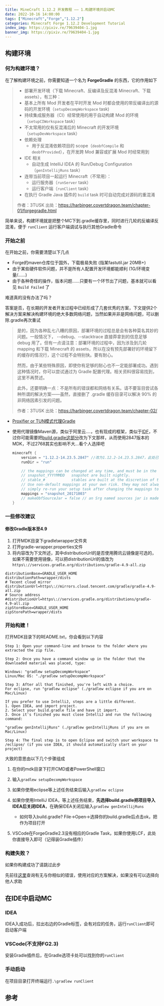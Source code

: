 ```yaml
---
title: MineCraft 1.12.2 开发教程 —— 1.构建环境并启动MC
date: 2022-10-16 14:00:00
tags: ["Minecraft","Forge","1.12.2"]
categories: Minecraft Forge 1.12.2 Development Tutorial
index_img: https://pixiv.re/79639404-1.jpg
banner_img: https://pixiv.re/79639404-1.jpg
---
```


## 构建环境

### 何为构建环境？

在了解构建环境之前，你需要知道一个名为 **ForgeGradle** 的东西，它的作用如下

> - 部署开发环境（下载 Minecraft、反编译及反混淆 Minecraft、下载 assets），有三种：
>  - 基本上所有 Mod 开发者在平时开发 Mod 时都会使用的带反编译出的源码的开发环境（`setupDecompWorkspace` task)
>   - 持续集成服务器（CI）经常使用的用于自动构建 Mod 的环境（`setupCIWorkspace` task）
>   - 不太常用的仅有反混淆后的 Minecraft 的开发环境（`setupDevWorkspace` task）
> - 依赖处理
>   - 用于反混淆依赖项目的 scope（`deobfCompile` 和 `deobfProvided`），在开发跨 Mod 兼容或扩展 Mod 时经常用到
> - IDE 相关
>   - 自动生成 IntelliJ IDEA 的 Run/Debug Configuration（`genIntellijRuns` task）
> - 连带当前项目一起运行 Minecraft（不常用）：
>   - 运行服务器（`runServer` task）
>   - 运行客户端（`runClient` task）
> - 在执行 Gradle Java 插件的 `build` task 时可自动完成对源码的重混淆
> 
> 作者：3TUSK 出处：https://harbinger.covertdragon.team/chapter-01/forgegradle.html

简单来说，构建环境就是把整个MC下到.gradle缓存里，同时进行几轮的反编译反混淆，便于 `runClient` 运行客户端调试与执行其他Gradle命令

### 开始之前

在开始之前，你需要清楚以下几点

- Forge的maven仓库位于国外，下载极易失败 (指某fastutil.jar 20MB+)
- 由于某些硬件软件问题，并不是所有人配置开发环境都能顺利 (1G/环境变量/......)
- 由于各种奇怪的操作，版本问题......只要有一个环节出了问题，基本就可以看见 `Build Failed` 了

难道真的没有办法了吗？

答案是否，在长期的开发者开发过程中已经形成了几套优秀的方案，下文提供2个解决方案来解决构建环境的绝大多数网络问题，当然如果并非是网络问题，可以删除.gradle再次重试

> 是的，因为各种乱七八糟的原因，部署环境的过程总是会有各种莫名其妙的问题。一般情况下， --debug、--stacktrace 直接莽拿到的信息足够 debug 用了。但有一点请注意：部署环境的过程中，因为涉及到几轮 mapping 和下载 Minecraft 的 assets，所以在没有预先部署好的环境留下的缓存的情况行，这个过程不会特别快。要有耐心。
>
> 然而，由于某些特殊原因，即使你有足够的耐心也不一定能部署成功。遇到这种情况时，你可以尝试通过为 Gradle 配置代理。相关资料很容易找到，这里不再赘述。
>
> 此外，还要明确一点：不是所有的错误都和网络有关系。请不要盲目尝试各种所谓的解决方案——虽然，直接删了 .gradle 缓存目录可以解决 90% 的非网络因素引发的问题。
>
> 作者：3TUSK 出处：https://harbinger.covertdragon.team/chapter-02/

- [Proxifier or TUN模式代理Gradle](https://github.com/IAXRetailer/MCreator_Setup/wiki/%E5%A6%82%E4%BD%95%E6%AD%A3%E7%A1%AE%E4%BB%A3%E7%90%86Forge(java)%E6%9D%A5%E5%8A%A0%E9%80%9F%E6%9E%84%E5%BB%BA%E7%8E%AF%E5%A2%83)

- 使用代理镜像Maven源，类似于阿里云....，也有现成的框架，类似于[IDF](https://github.com/IdeallandEarthDept/IdeallandFramework)，不过你可能需要把[build.gradle这部分](https://github.com/IdeallandEarthDept/IdeallandFramework/blob/master/build.gradle#L42)改为下文那样，从而使用2847版本的MDK，不过2768其实也影响不大...看个人选择吧

  ```java
  minecraft {
      version = "1.12.2-14.23.5.2847" //改为1.12.2-14.23.5.2847，此处已更改
      runDir = "run"
  
      // the mappings can be changed at any time, and must be in the following format.
      // snapshot_YYYYMMDD   snapshot are built nightly.
      // stable_#            stables are built at the discretion of the MCP team.
      // Use non-default mappings at your own risk. they may not always work.
      // simply re-run your setup task after changing the mappings to update your workspace.
      mappings = "snapshot_20171003"
      // makeObfSourceJar = false // an Srg named sources jar is made by default. uncomment this to disable.
  }
  
  ```





### 一些修改建议

#### 修改Gradle版本至4.9

1. 打开MDK目录下gradle\wrapper文件夹
2. 打开gradle-wrapper.properties文件
3. 将内容改为下文所述，其中distributionUrl的是否使用腾讯云镜像是可选的，如果不需要使用镜像，可以把distributionUrl的值改为`https\://services.gradle.org/distributions/gradle-4.9-all.zip`

```properties
distributionBase=GRADLE_USER_HOME
distributionPath=wrapper/dists
# Tecent cloud mirror
distributionUrl=https\://mirrors.cloud.tencent.com/gradle/gradle-4.9-all.zip
# Source address
#distributionUrl=https\://services.gradle.org/distributions/gradle-4.9-all.zip
zipStoreBase=GRADLE_USER_HOME
zipStorePath=wrapper/dists
```

### 开始构建！

打开MDK目录下的README.txt，你会看到以下内容

```
Step 1: Open your command-line and browse to the folder where you extracted the zip file.

Step 2: Once you have a command window up in the folder that the downloaded material was placed, type:

Windows: "gradlew setupDecompWorkspace"
Linux/Mac OS: "./gradlew setupDecompWorkspace"

Step 3: After all that finished, you're left with a choice.
For eclipse, run "gradlew eclipse" (./gradlew eclipse if you are on Mac/Linux)

If you prefer to use IntelliJ, steps are a little different.
1. Open IDEA, and import project.
2. Select your build.gradle file and have it import.
3. Once it's finished you must close IntelliJ and run the following command:

"gradlew genIntellijRuns" (./gradlew genIntellijRuns if you are on Mac/Linux)

Step 4: The final step is to open Eclipse and switch your workspace to /eclipse/ (if you use IDEA, it should automatically start on your project)

```

大致的意思由以下几个步骤组成

1. 在你的mdk目录下打开CMD或者PowerShell窗口
2. 输入`gradlew setupDecompWorkspace`
3. 如果你使用eclipse等上述任务结束后输入`gradlew eclipse`
4. 如果你使用IntelliJ IDEA，等上述任务结束，**先选择build.gradle把项目导入IDEA后关闭IDEA**，在确保IDEA关闭后输入`gradlew genIntellijRuns` 
   - 如何导入build.gradle? File->Open->选择你的build.gradle后点击ok，把作为项目打开

1. VSCode在ForgeGradle2.3没有相应的Gradle Task，如果你使用LCF，此处你直接导入即可（记得装Gradle插件）

### 构建失败？

如果你构建成功了请跳过此步

先前往[这里](https://mouse0w0.github.io/setup-mdk-guide)查询有无与你相似的错误，使用对应的方案解决，如果没有可以选择向他人求助

## 在IDE中启动MC

### IDEA

IDEA入成功后，拉出右边的Gradle标签，会有对应的任务，运行`runClient`即可启动客户端

### VSCode(不支持FG2.3)

安装Gradle插件后，在Gradle选项卡处可以找到你的`runClient`

### 手动启动

在项目目录打开终端运行`.\gradlew runClient`

## 参考

[^1]: Harbinger https://harbinger.covertdragon.team

